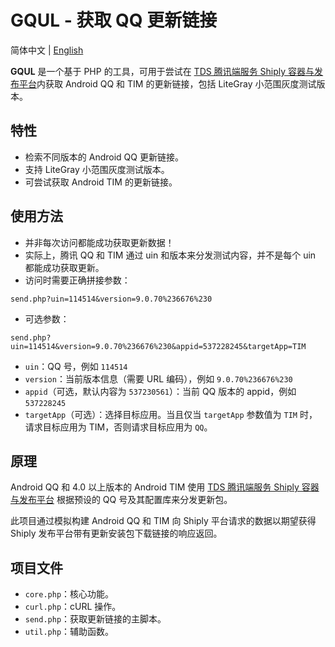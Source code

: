 # GQUL - 获取 QQ 更新链接

简体中文 | [English](README_EN.md)

**GQUL** 是一个基于 PHP 的工具，可用于尝试在 [TDS 腾讯端服务 Shiply 容器与发布平台](https://shiply.tds.qq.com/)内获取 Android QQ 和 TIM 的更新链接，包括 LiteGray 小范围灰度测试版本。

## 特性

- 检索不同版本的 Android QQ 更新链接。
- 支持 LiteGray 小范围灰度测试版本。
- 可尝试获取 Android TIM 的更新链接。

## 使用方法

- 并非每次访问都能成功获取更新数据！
- 实际上，腾讯 QQ 和 TIM 通过 uin 和版本来分发测试内容，并不是每个 uin 都能成功获取更新。
- 访问时需要正确拼接参数：

```get
send.php?uin=114514&version=9.0.70%236676%230
```

- 可选参数：

```get
send.php?uin=114514&version=9.0.70%236676%230&appid=537228245&targetApp=TIM
```

- `uin`：QQ 号，例如 `114514`
- `version`：当前版本信息（需要 URL 编码），例如 `9.0.70%236676%230`
- `appid`（可选，默认内容为 `537230561`）：当前 QQ 版本的 appid，例如 `537228245`
- `targetApp`（可选）：选择目标应用。当且仅当 `targetApp` 参数值为 `TIM` 时，请求目标应用为 TIM，否则请求目标应用为 `QQ`。

## 原理

Android QQ 和 4.0 以上版本的 Android TIM 使用 [TDS 腾讯端服务 Shiply 容器与发布平台](https://shiply.tds.qq.com/) 根据预设的 QQ 号及其配置库来分发更新包。

此项目通过模拟构建 Android QQ 和 TIM 向 Shiply 平台请求的数据以期望获得 Shiply 发布平台带有更新安装包下载链接的响应返回。

## 项目文件

- `core.php`：核心功能。
- `curl.php`：cURL 操作。
- `send.php`：获取更新链接的主脚本。
- `util.php`：辅助函数。
